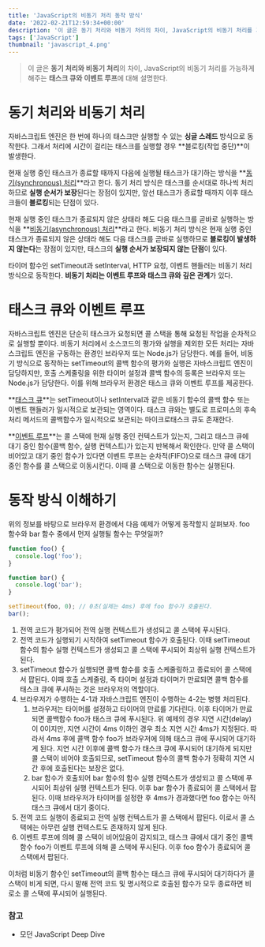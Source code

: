 ```yaml
---
title: 'JavaScript의 비동기 처리 동작 방식'
date: '2022-02-21T12:59:34+00:00'
description: '이 글은 동기 처리와 비동기 처리의 차이, JavaScript의 비동기 처리를 가능하게 해주는 태스크 큐와 이벤트 루프에 대해 설명한다.'
tags: ['JavaScript']
thumbnail: 'javascript_4.png'
---
```


> 이 글은 **동기 처리와 비동기 처리**의 차이, JavaScript의 비동기 처리를 가능하게 해주는 **태스크 큐와 이벤트 루프**에 대해 설명한다.

# 동기 처리와 비동기 처리

자바스크립트 엔진은 한 번에 하나의 태스크만 실행할 수 있는 **싱글 스레드** 방식으로 동작한다. 그래서 처리에 시간이 걸리는 태스크를 실행할 경우 **블로킹(작업 중단)**이 발생한다.

현재 실행 중인 태스크가 종료할 때까지 다음에 실행될 태스크가 대기하는 방식을 **<u>동기(synchronous) 처리</u>**라고 한다. 동기 처리 방식은 태스크를 순서대로 하나씩 처리하므로 **실행 순서가 보장**된다는 장점이 있지만, 앞선 태스크가 종료할 때까지 이후 태스크들이 **블로킹**되는 단점이 있다.

현재 실행 중인 태스크가 종료되지 않은 상태라 해도 다음 태스크를 곧바로 실행하는 방식을 **<u>비동기(asynchronous) 처리</u>**라고 한다. 비동기 처리 방식은 현재 실행 중인 태스크가 종료되지 않은 상태라 해도 다음 태스크를 곧바로 실행하므로 **블로킹이 발생하지 않는다**는 장점이 있지만, 태스크의 **실행 순서가 보장되지 않는 단점**이 있다.

타이머 함수인 setTimeout과 setInterval, HTTP 요청, 이벤트 핸들러는 비동기 처리 방식으로 동작한다. **비동기 처리는 이벤트 루프와 태스크 큐와 깊은 관계**가 있다.

# 태스크 큐와 이벤트 루프

자바스크립트 엔진은 단순히 태스크가 요청되면 콜 스택을 통해 요청된 작업을 순차적으로 실행할 뿐이다. 비동기 처리에서 소스코드의 평가와 실행을 제외한 모든 처리는 자바스크립트 엔진을 구동하는 환경인 브라우저 또는 Node.js가 담당한다. 예를 들어, 비동기 방식으로 동작하는 setTimeout의 콜백 함수의 평가와 실행은 자바스크립트 엔진이 담당하지만, 호출 스케줄링을 위한 타이머 설정과 콜백 함수의 등록은 브라우저 또는 Node.js가 담당한다. 이를 위해 브라우저 환경은 태스크 큐와 이벤트 루프를 제공한다.

**<u>태스크 큐</u>**는 setTimeout이나 setInterval과 같은 비동기 함수의 콜백 함수 또는 이벤트 핸들러가 일시적으로 보관되는 영역이다. 태스크 큐와는 별도로 프로미스의 후속 처리 메서드의 콜백함수가 일시적으로 보관되는 마이크로태스크 큐도 존재한다.

**<u>이벤트 루프</u>**는 콜 스택에 현재 실행 중인 컨텍스트가 있는지, 그리고 태스크 큐에 대기 중인 함수(콜백 함수, 실행 컨텍스트)가 있는지 반복해서 확인한다. 만약 콜 스택이 비어있고 대기 중인 함수가 있다면 이벤트 루프는 순차적(FIFO)으로 태스크 큐에 대기 중인 함수를 콜 스택으로 이동시킨다. 이때 콜 스택으로 이동한 함수는 실행된다.

# 동작 방식 이해하기

위의 정보를 바탕으로 브라우저 환경에서 다음 예제가 어떻게 동작할지 살펴보자. foo 함수와 bar 함수 중에서 먼저 실행될 함수는 무엇일까?

```jsx
function foo() {
  console.log('foo');
}

function bar() {
  console.log('bar');
}

setTimeout(foo, 0); // 0초(실제는 4ms) 후에 foo 함수가 호출된다.
bar();
```

1. 전역 코드가 평가되어 전역 실행 컨텍스트가 생성되고 콜 스택에 푸시된다.
2. 전역 코드가 실행되기 시작하여 setTimeout 함수가 호출된다. 이때 setTimeout 함수의 함수 실행 컨텍스트가 생성되고 콜 스택에 푸시되어 최상위 실행 컨텍스트가 된다.
3. setTimeout 함수가 실행되면 콜백 함수를 호출 스케줄링하고 종료되어 콜 스택에서 팝된다. 이때 호출 스케줄링, 즉 타이머 설정과 타이머가 만료되면 콜백 함수를 태스크 큐에 푸시하는 것은 브라우저의 역할이다.
4. 브라우저가 수행하는 4-1과 자바스크립트 엔진이 수행하는 4-2는 병행 처리된다.
   1. 브라우저는 타이머를 설정하고 타이머의 만료를 기다린다. 이후 타이머가 만료되면 콜백함수 foo가 태스크 큐에 푸시된다. 위 예제의 경우 지연 시간(delay)이 0이지만, 지연 시간이 4ms 이하인 경우 최소 지연 시간 4ms가 지정된다. 따라서 4ms 후에 콜백 함수 foo가 브라우저에 의해 태스크 큐에 푸시되어 대기하게 된다. 지연 시간 이후에 콜백 함수가 태스크 큐에 푸시되어 대기하게 되지만 콜 스택이 비어야 호출되므로, setTimeout 함수의 콜백 함수가 정확히 지연 시간 후에 호출된다는 보장은 없다.
   2. bar 함수가 호출되어 bar 함수의 함수 실행 컨텍스트가 생성되고 콜 스택에 푸시되어 최상위 실행 컨텍스트가 된다. 이후 bar 함수가 종료되어 콜 스택에서 팝된다. 이때 브라우저가 타이머를 설정한 후 4ms가 경과했다면 foo 함수는 아직 태스크 큐에서 대기 중이다.
5. 전역 코드 실행이 종료되고 전역 실행 컨텍스트가 콜 스택에서 팝된다. 이로서 콜 스택에는 아무런 실행 컨텍스트도 존재하지 않게 된다.
6. 이벤트 루프에 의해 콜 스택이 비어있음이 감지되고, 태스크 큐에서 대기 중인 콜백 함수 foo가 이벤트 루프에 의해 콜 스택에 푸시된다. 이후 foo 함수가 종료되어 콜 스택에서 팝된다.

이처럼 비동기 함수인 setTimeout의 콜백 함수는 태스크 큐에 푸시되어 대기하다가 콜 스택이 비게 되면, 다시 말해 전역 코드 및 명시적으로 호출된 함수가 모두 종료하면 비로소 콜 스택에 푸시되어 실행된다.

### 참고

- 모던 JavaScript Deep Dive
